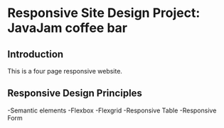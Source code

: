 # Responsive Site Design Project: JavaJam coffee bar
## Introduction
This is a four page responsive website.
## Responsive Design Principles
   -Semantic elements
   -Flexbox
   -Flexgrid
   -Responsive Table
   -Responsive Form
